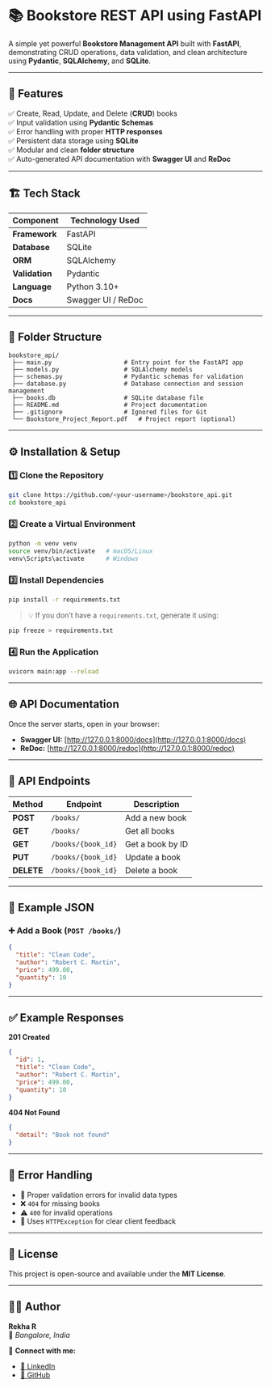 # 📚 **Bookstore REST API using FastAPI**

A simple yet powerful **Bookstore Management API** built with **FastAPI**, demonstrating CRUD operations, data validation, and clean architecture using **Pydantic**, **SQLAlchemy**, and **SQLite**.

---

## 🚀 **Features**
✅ Create, Read, Update, and Delete (**CRUD**) books  
✅ Input validation using **Pydantic Schemas**  
✅ Error handling with proper **HTTP responses**  
✅ Persistent data storage using **SQLite**  
✅ Modular and clean **folder structure**  
✅ Auto-generated API documentation with **Swagger UI** and **ReDoc**

---

## 🏗️ **Tech Stack**

| Component      | Technology Used     |
|----------------|--------------------|
| **Framework**  | FastAPI            |
| **Database**   | SQLite             |
| **ORM**        | SQLAlchemy         |
| **Validation** | Pydantic           |
| **Language**   | Python 3.10+       |
| **Docs**       | Swagger UI / ReDoc |

---

## 📁 **Folder Structure**

```
bookstore_api/
 ├── main.py                    # Entry point for the FastAPI app
 ├── models.py                  # SQLAlchemy models
 ├── schemas.py                 # Pydantic schemas for validation
 ├── database.py                # Database connection and session management
 ├── books.db                   # SQLite database file
 ├── README.md                  # Project documentation
 ├── .gitignore                 # Ignored files for Git
 └── Bookstore_Project_Report.pdf   # Project report (optional)
```

---

## ⚙️ **Installation & Setup**

### 1️⃣ Clone the Repository
```bash
git clone https://github.com/<your-username>/bookstore_api.git
cd bookstore_api
```

### 2️⃣ Create a Virtual Environment
```bash
python -m venv venv
source venv/bin/activate   # macOS/Linux
venv\Scripts\activate      # Windows
```

### 3️⃣ Install Dependencies
```bash
pip install -r requirements.txt
```

> 💡 If you don’t have a `requirements.txt`, generate it using:
```bash
pip freeze > requirements.txt
```

### 4️⃣ Run the Application
```bash
uvicorn main:app --reload
```

---

## 🌐 **API Documentation**

Once the server starts, open in your browser:

- **Swagger UI:** [http://127.0.0.1:8000/docs](http://127.0.0.1:8000/docs)  
- **ReDoc:** [http://127.0.0.1:8000/redoc](http://127.0.0.1:8000/redoc)

---

## 🧩 **API Endpoints**

| Method | Endpoint | Description |
|--------|-----------|-------------|
| **POST** | `/books/` | Add a new book |
| **GET** | `/books/` | Get all books |
| **GET** | `/books/{book_id}` | Get a book by ID |
| **PUT** | `/books/{book_id}` | Update a book |
| **DELETE** | `/books/{book_id}` | Delete a book |

---

## 🧠 **Example JSON**

### ➕ Add a Book (`POST /books/`)
```json
{
  "title": "Clean Code",
  "author": "Robert C. Martin",
  "price": 499.00,
  "quantity": 10
}
```

---

## ✅ **Example Responses**

**201 Created**
```json
{
  "id": 1,
  "title": "Clean Code",
  "author": "Robert C. Martin",
  "price": 499.00,
  "quantity": 10
}
```

**404 Not Found**
```json
{
  "detail": "Book not found"
}
```

---

## 🧰 **Error Handling**

- 🚫 Proper validation errors for invalid data types  
- ❌ `404` for missing books  
- ⚠️ `400` for invalid operations  
- 💬 Uses `HTTPException` for clear client feedback  

---

## 🧾 **License**

This project is open-source and available under the **MIT License**.

---

## 👩‍💻 **Author**

**Rekha R**  
📍 *Bangalore, India*  

🔗 **Connect with me:**  
- [💼 LinkedIn](https://www.linkedin.com/in/rekhar1/)  
- [🧠 GitHub](https://github.com/Rekha718?tab=repositories)
